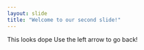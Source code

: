 ```yaml
---
layout: slide
title: "Welcome to our second slide!"
---
```

This looks dope
Use the left arrow to go back!
